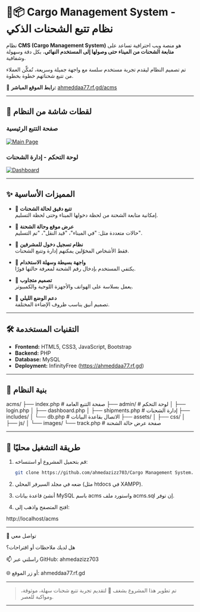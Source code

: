 
# 🚚📦 Cargo Management System - نظام تتبع الشحنات الذكي

نظام **CMS (Cargo Management System)** هو منصة ويب احترافية تساعد على **متابعة الشحنات من الميناء حتى وصولها إلى المستخدم النهائي**، بكل دقة وسهولة وشفافية.

تم تصميم النظام ليقدم تجربة مستخدم سلسة مع واجهة جميلة وسريعة، تُمكِّن العملاء من تتبع شحناتهم خطوة بخطوة.

🔗 **رابط الموقع المباشر:** [ahmeddaa77.rf.gd/acms](https://ahmeddaa77.rf.gd/acms)

---

## 📸 لقطات شاشة من النظام

### صفحة التتبع الرئيسية
[![Main Page](https://i.postimg.cc/52yWQxf3/image.png)](https://postimg.cc/N53zWv99)

### لوحة التحكم - إدارة الشحنات
[![Dashboard](https://i.postimg.cc/j5Vp1PPg/image.png)](https://postimg.cc/FfZCdfP3)

---

## ✨ المميزات الأساسية

- 🚢 **تتبع دقيق لحالة الشحنات**  
  إمكانية متابعة الشحنة من لحظة دخولها الميناء وحتى لحظة التسليم.

- 📍 **عرض موقع وحالة الشحنة**  
  حالات متعددة مثل: "في الميناء"، "قيد النقل"، "تم التسليم".

- 🔐 **نظام تسجيل دخول للمشرفين**  
  فقط الأشخاص المخوّلين يمكنهم إدارة وتتبع الشحنات.

- 🧾 **واجهة بسيطة وسهلة الاستخدام**  
  يكتفي المستخدم بإدخال رقم الشحنة لمعرفة حالتها فورًا.

- 📱 **تصميم متجاوب**  
  يعمل بسلاسة على الهواتف والأجهزة اللوحية والكمبيوتر.

- 🌙 **دعم الوضع الليلي**  
  تصميم أنيق يناسب ظروف الإضاءة المختلفة.

---

## 🛠️ التقنيات المستخدمة

- **Frontend:** HTML5, CSS3, JavaScript, Bootstrap  
- **Backend:** PHP  
- **Database:** MySQL  
- **Deployment:** InfinityFree (https://ahmeddaa77.rf.gd)

---

## 🧩 بنية النظام

acms/ ├── index.php             # صفحة التتبع العامة ├── admin/                # لوحة التحكم │   ├── login.php │   ├── dashboard.php │   ├── shipments.php     # إدارة الشحنات ├── includes/ │   └── db.php            # الاتصال بقاعدة البيانات ├── assets/ │   ├── css/ │   ├── js/ │   └── images/ └── track.php             # صفحة عرض حالة الشحنة

---

## 🚀 طريقة التشغيل محليًا

1. قم بتحميل المشروع أو استنساخه:
   ```bash
   git clone https://github.com/ahmedazizz703/Cargo Management System.git

2. ضعه في مجلد السيرفر المحلي (مثل htdocs في XAMPP).

3. أنشئ قاعدة بيانات MySQL باسم acms واستورد ملف acms.sql إن توفر.

4. افتح المتصفح واذهب إلى:

http://localhost/acms

---

💬 تواصل معي

هل لديك ملاحظات أو اقتراحات؟

📫 راسلني عبر GitHub: ahmedazizz703

🌐 أو زر الموقع: ahmeddaa77.rf.gd

---

> تم تطوير هذا المشروع بشغف 💙 لتقديم تجربة تتبع شحنات سهلة، موثوقة، ومواكبة للعصر.

---
